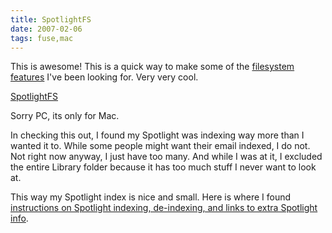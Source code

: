 ```yaml
---
title: SpotlightFS
date: 2007-02-06
tags: fuse,mac
---
```

This is awesome! This is a quick way to make some of the <a href="http://www.docunext.com/blog/2007/01/tech-laggards.html">filesystem features</a> I've been looking for. Very very cool.

<a href="http://code.google.com/p/macfuse/wiki/MACFUSE_FS_SPOTLIGHTFS">SpotlightFS</a>

Sorry PC, its only for Mac.

In checking this out, I found my Spotlight was indexing way more than I wanted it to. While some people might want their email indexed, I do not. Not right now anyway, I just have too many. And while I was at it, I excluded the entire Library folder because it has too much stuff I never want to look at.

This way my Spotlight index is nice and small. Here is where I found <a href="http://www.macintouch.com/tigerreview/spotlight.html" rel="nofollow">instructions on Spotlight indexing, de-indexing, and links to extra Spotlight info</a>.

